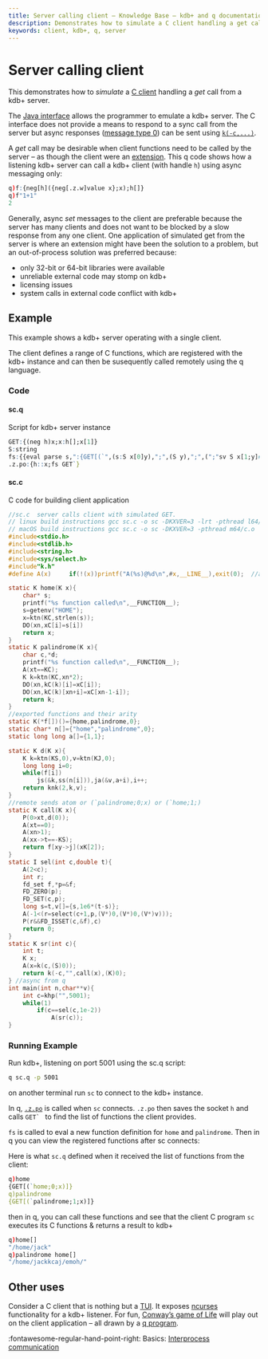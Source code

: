 ```yaml
---
title: Server calling client – Knowledge Base – kdb+ and q documentation
description: Demonstrates how to simulate a C client handling a get call from a kdb+ server. The Java interface allows the programmer to emulate a kdb+ server. The C interface does not provide a means to respond to a sync call from the server but async responses (message type 0) can be sent using k(-c,...).
keywords: client, kdb+, q, server
---
```

# Server calling client


This demonstrates how to _simulate_ a [C client](../interfaces/c-client-for-q.md) handling a _get_ call from a kdb+ server. 

The [Java interface](https://github.com/KxSystems/javakdb) allows the programmer to emulate a kdb+ server. The C interface does not provide a means to respond to a sync call from the server but async responses ([message type 0](../basics/ipc.md)) can be sent using [`k(-c,...)`](../interfaces/capiref.md#k-evaluate).

A _get_ call may be desirable when client functions need to be called by the server – as though the client were an [extension](../interfaces/using-c-functions.md#portable-example). This q code shows how a listening kdb+ server can call a kdb+ client (with handle `h`) using async messaging only:

```q
q)f:{neg[h]({neg[.z.w]value x};x);h[]} 
q)f"1+1"
2
```

Generally, async _set_ messages to the client are preferable because the server has many clients and does not want to be blocked by a slow response from any one client. One application of simulated get from the server is where an extension might have been the solution to a problem, but an out-of-process solution was preferred because:

-   only 32-bit or 64-bit libraries were available
-   unreliable external code may stomp on kdb+
-   licensing issues
-   system calls in external code conflict with kdb+


## Example

This example shows a kdb+ server operating with a single client.

The client defines a range of C functions, which are registered with the kdb+ instance and can then be susequently called remotely using the q language.

### Code

#### sc.q

Script for kdb+ server instance

```q
GET:{(neg h)x;x:h[];x[1]}
S:string
fs:{{eval parse s,":{GET[(`",(s:S x[0]y),";",(S y),";",(";"sv S x[1;y]#"xyz"),")]}"}[x]each til count x}
.z.po:{h::x;fs GET`}
```

#### sc.c

C code for building client application

```c
//sc.c  server calls client with simulated GET.
// linux build instructions gcc sc.c -o sc -DKXVER=3 -lrt -pthread l64/c.o
// macOS build instructions gcc sc.c -o sc -DKXVER=3 -pthread m64/c.o
#include<stdio.h>
#include<stdlib.h>
#include<string.h>
#include<sys/select.h>
#include"k.h"
#define A(x)     if(!(x))printf("A(%s)@%d\n",#x,__LINE__),exit(0);  //assert - simplistic error handling

static K home(K x){
    char* s;
    printf("%s function called\n",__FUNCTION__);
    s=getenv("HOME");
    x=ktn(KC,strlen(s));
    DO(xn,xC[i]=s[i])
    return x;
}
static K palindrome(K x){
    char c,*d;
    printf("%s function called\n",__FUNCTION__);
    A(xt==KC);
    K k=ktn(KC,xn*2);
    DO(xn,kC(k)[i]=xC[i]);
    DO(xn,kC(k)[xn+i]=xC[xn-1-i]);
    return k;
}
//exported functions and their arity
static K(*f[])()={home,palindrome,0};
static char* n[]={"home","palindrome",0};
static long long a[]={1,1};

static K d(K x){
    K k=ktn(KS,0),v=ktn(KJ,0);
    long long i=0;
    while(f[i])
        js(&k,ss(n[i])),ja(&v,a+i),i++;
    return knk(2,k,v);
}
//remote sends atom or (`palindrome;0;x) or (`home;1;)
static K call(K x){
    P(0>xt,d(0));
    A(xt==0);
    A(xn>1);
    A(xx->t==-KS);
    return f[xy->j](xK[2]);
}
static I sel(int c,double t){
    A(2<c);
    int r;
    fd_set f,*p=&f;
    FD_ZERO(p);
    FD_SET(c,p);
    long s=t,v[]={s,1e6*(t-s)};
    A(-1<(r=select(c+1,p,(V*)0,(V*)0,(V*)v)));
    P(r&&FD_ISSET(c,&f),c)
    return 0;
}
static K sr(int c){
    int t;
    K x;
    A(x=k(c,(S)0));
    return k(-c,"",call(x),(K)0);
} //async from q
int main(int n,char**v){
    int c=khp("",5001);
    while(1)
        if(c==sel(c,1e-2))
            A(sr(c));
}
```

### Running Example

Run kdb+, listening on port 5001 using the sc.q script:
```bash
q sc.q -p 5001
``` 
on another terminal run `sc` to connect to the kdb+ instance.

In q, [`.z.po`](../ref/dotz.md#zpo-open) is called when `sc` connects. `.z.po` then saves the socket `h` and calls ``GET` `` to find the list of functions the client provides.

`fs` is called to eval a new function definition for `home` and `palindrome`. Then in q you can view the registered functions after sc connects:

Here is what `sc.q` defined when it received the list of functions from the client:

```q
q)home
{GET[(`home;0;x)]}
q)palindrome
{GET[(`palindrome;1;x)]}
```

then in q, you can call these functions and see that the client C program `sc` executes its C functions & returns a result to kdb+

```q
q)home[]
"/home/jack"
q)palindrome home[]
"/home/jackkcaj/emoh/"
```


## Other uses

Consider a C client that is nothing but a 
[TUI](https://en.wikipedia.org/wiki/Text-based_user_interface). 
It exposes 
[ncurses](https://en.wikipedia.org/wiki/Ncurses) 
functionality for a kdb+ listener. For fun, 
[Conway’s game of Life](https://en.wikipedia.org/wiki/Conway%27s_Game_of_Life)
will play out on the client application – all drawn by a 
[q program](https://thesweeheng.wordpress.com/2009/02/10/game-of-life-in-one-line-of-q/).

:fontawesome-regular-hand-point-right: 
Basics: [Interprocess communication](../basics/ipc.md)

